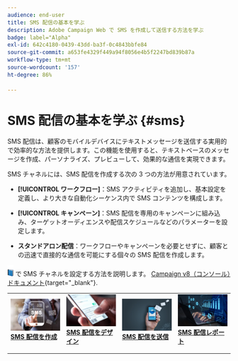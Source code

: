 ```yaml
---
audience: end-user
title: SMS 配信の基本を学ぶ
description: Adobe Campaign Web で SMS を作成して送信する方法を学ぶ
badge: label="Alpha"
exl-id: 642c4180-0439-43dd-ba3f-0c4843bbfe84
source-git-commit: a653fe4329f449a94f8056e4b5f2247bd839b87a
workflow-type: tm+mt
source-wordcount: '157'
ht-degree: 86%

---
```


# SMS 配信の基本を学ぶ {#sms}

SMS 配信は、顧客のモバイルデバイスにテキストメッセージを送信する実用的で効率的な方法を提供します。この機能を使用すると、テキストベースのメッセージを作成、パーソナライズ、プレビューして、効果的な通信を実現できます。

SMS チャネルには、SMS 配信を作成する次の 3 つの方法が用意されています。

* **[!UICONTROL ワークフロー]**：SMS アクティビティを追加し、基本設定を定義し、より大きな自動化シーケンス内で SMS コンテンツを構成します。

* **[!UICONTROL キャンペーン]**：SMS 配信を専用のキャンペーンに組み込み、ターゲットオーディエンスや配信スケジュールなどのパラメーターを設定します。

* **スタンドアロン配信**：ワークフローやキャンペーンを必要とせずに、顧客との迅速で直接的な通信を可能にする個々の SMS 配信を作成します。

![](../assets/do-not-localize/book.png) で SMS チャネルを設定する方法を説明します。 [Campaign v8（コンソール）ドキュメント](https://experienceleague.adobe.com/docs/campaign/campaign-v8/campaigns/send/sms.html){target="_blank"}.

<table style="table-layout:fixed"><tr style="border: 0;">
<td>
<a href="create-sms.md">
<img alt="リード" src="assets/do-not-localize/create_sms.png">
</a>
<div><a href="create-sms.md"><strong>SMS 配信を作成</strong>
</div>
<p>
</td>
<td>
<a href="content-sms.md">
<img alt="低頻度" src="assets/do-not-localize/design_sms.png">
</a>
<div>
<a href="content-sms.md"><strong>SMS 配信をデザイン<strong></strong></a>
</div>
<p></td>
<td>
<a href="send-sms.md">
<img alt="検証" src="assets/do-not-localize/send_sms.png">
</a>
<div>
<a href="send-sms.md"><strong>SMS 配信を送信</strong></a>
</div>
<p>
</td>
<td>
<a href="send-sms.md">
<img alt="検証" src="assets/do-not-localize/report_sms.jpeg">
</a>
<div>
<a href="send-sms.md"><strong>SMS 配信レポート</strong></a>
</div>
<p>
</td>
</tr></table>
